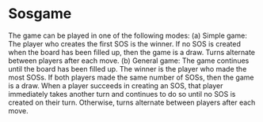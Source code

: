 # Sosgame
The game can be played in one of the following modes: 
(a) Simple game: The player who creates the first SOS is the winner. If no SOS is created
when the board has been filled up, then the game is a draw. Turns alternate between 
players after each move.
(b) General game: The game continues until the board has been filled up. The winner is the 
player who made the most SOSs. If both players made the same number of SOSs, then 
the game is a draw. When a player succeeds in creating an SOS, that player immediately 
takes another turn and continues to do so until no SOS is created on their turn. Otherwise,
turns alternate between players after each move.
